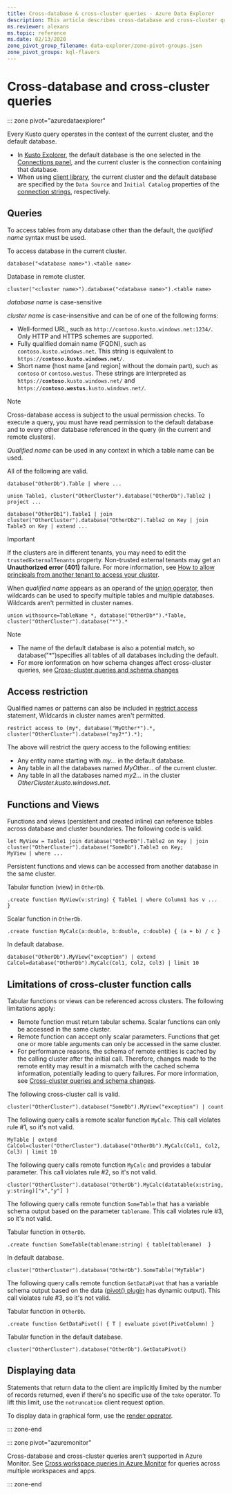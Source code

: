 ```yaml
---
title: Cross-database & cross-cluster queries - Azure Data Explorer
description: This article describes cross-database and cross-cluster queries in Azure Data Explorer.
ms.reviewer: alexans
ms.topic: reference
ms.date: 02/13/2020
zone_pivot_group_filename: data-explorer/zone-pivot-groups.json
zone_pivot_groups: kql-flavors
---
```

# Cross-database and cross-cluster queries

::: zone pivot="azuredataexplorer"

Every Kusto query operates in the context of the current cluster, and the default database.
* In [Kusto Explorer](../tools/kusto-explorer.md), the default database is the one selected in the [Connections panel](../tools/kusto-explorer.md#connections-panel), and the current cluster is the connection containing that database.
* When using [client library](../api/netfx/about-kusto-data.md), the current cluster and the default database are specified by the `Data Source` and `Initial Catalog` properties of the [connection strings](../api/connection-strings/kusto.md), respectively.

## Queries
To access tables from any database other than the default, the *qualified name* syntax must be used.

To access database in the current cluster.

```kusto
database("<database name>").<table name>
```

Database in remote cluster.
```kusto
cluster("<cluster name>").database("<database name>").<table name>
```

*database name* is case-sensitive

*cluster name* is case-insensitive and can be of one of the following forms:
   * Well-formed URL, such as `http://contoso.kusto.windows.net:1234/`. Only HTTP and HTTPS schemes are supported.
   * Fully qualified domain name (FQDN), such as `contoso.kusto.windows.net`. This string is equivalent to `https://`**`contoso.kusto.windows.net`**`/`.
   * Short name (host name [and region] without the domain part), such as `contoso` or `contoso.westus`. These strings are interpreted as `https://`**`contoso`**`.kusto.windows.net/` and `https://`**`contoso.westus`**`.kusto.windows.net/`.

> [!NOTE]
> Cross-database access is subject to the usual permission checks.
> To execute a query, you must have read permission to the default database and
> to every other database referenced in the query (in the current and remote clusters).

*Qualified name* can be used in any context in which a table name can be used.

All of the following are valid.

```kusto
database("OtherDb").Table | where ...

union Table1, cluster("OtherCluster").database("OtherDb").Table2 | project ...

database("OtherDb1").Table1 | join cluster("OtherCluster").database("OtherDb2").Table2 on Key | join Table3 on Key | extend ...
```

> [!IMPORTANT]
> If the clusters are in different tenants, you may need to edit the `trustedExternalTenants` property. Non-trusted external tenants may get an **Unauthorized error (401)** failure. For more information, see [How to allow principals from another tenant to access your cluster](../../cross-tenant-query-and-commands.md).

When *qualified name* appears as an operand of the [union operator](./unionoperator.md), then wildcards can be used to specify multiple tables and multiple databases. Wildcards aren't permitted in cluster names.

```kusto
union withsource=TableName *, database("OtherDb*").*Table, cluster("OtherCluster").database("*").*
```

> [!NOTE]
> * The name of the default database is also a potential match, so database("&#42;")specifies all tables of all databases including the default.
> * For more ionformation on how schema changes affect cross-cluster queries, see [Cross-cluster queries and schema changes](../concepts/cross-cluster-and-schema-changes.md)

## Access restriction

Qualified names or patterns can also be included in [restrict access](./restrictstatement.md) statement,
Wildcards in cluster names aren't permitted.

```kusto
restrict access to (my*, database("MyOther*").*, cluster("OtherCluster").database("my2*").*);
```

The above will restrict the query access to the following entities:

* Any entity name starting with *my...* in the default database. 
* Any table in all the databases named *MyOther...* of the current cluster.
* Any table in all the databases named *my2...* in the cluster *OtherCluster.kusto.windows.net*.

## Functions and Views

Functions and views (persistent and created inline) can reference tables across database and cluster boundaries. The following code is valid.

```kusto
let MyView = Table1 join database("OtherDb").Table2 on Key | join cluster("OtherCluster").database("SomeDb").Table3 on Key;
MyView | where ...
```

Persistent functions and views can be accessed from another database in the same cluster.

Tabular function (view) in `OtherDb`.

```kusto
.create function MyView(v:string) { Table1 | where Column1 has v ...  }  
```

Scalar function in `OtherDb`.

```kusto
.create function MyCalc(a:double, b:double, c:double) { (a + b) / c }  
```

In default database.

```kusto
database("OtherDb").MyView("exception") | extend CalCol=database("OtherDb").MyCalc(Col1, Col2, Col3) | limit 10
```

## Limitations of cross-cluster function calls

Tabular functions or views can be referenced across clusters. The following limitations apply:

* Remote function must return tabular schema. Scalar functions can only be accessed in the same cluster.
* Remote function can accept only scalar parameters. Functions that get one or more table arguments can only be accessed in the same cluster.
* For performance reasons, the schema of remote entities is cached by the calling cluster after the initial call. Therefore, changes made to the remote entity may result in a mismatch with the cached schema information, potentially leading to query failures. For more information, see [Cross-cluster queries and schema changes](../concepts/cross-cluster-and-schema-changes.md).

The following cross-cluster call is valid.

```kusto
cluster("OtherCluster").database("SomeDb").MyView("exception") | count
```

The following query calls a remote scalar function `MyCalc`.
This call violates rule #1, so it's not valid.

```kusto
MyTable | extend CalCol=cluster("OtherCluster").database("OtherDb").MyCalc(Col1, Col2, Col3) | limit 10
```

The following query calls remote function `MyCalc` and provides a tabular parameter.
This call violates rule #2, so it's not valid.

```kusto
cluster("OtherCluster").database("OtherDb").MyCalc(datatable(x:string, y:string)["x","y"] )
```

The following query calls remote function `SomeTable` that has a variable schema output based on the parameter `tablename`.
This call violates rule #3, so it's not valid.

Tabular function in `OtherDb`.

```kusto
.create function SomeTable(tablename:string) { table(tablename)  }  
```

In default database.

```kusto
cluster("OtherCluster").database("OtherDb").SomeTable("MyTable")
```

The following query calls remote function `GetDataPivot` that has a variable schema output based on the data ([pivot() plugin](pivotplugin.md) has dynamic output).
This call violates rule #3, so it's not valid.

Tabular function in `OtherDb`.

```kusto
.create function GetDataPivot() { T | evaluate pivot(PivotColumn) }  
```

Tabular function in the default database.

```kusto
cluster("OtherCluster").database("OtherDb").GetDataPivot()
```

## Displaying data

Statements that return data to the client are implicitly limited by the number of records returned, even if there's no specific use of the `take` operator. To lift this limit, use the `notruncation` client request option.

To display data in graphical form, use the [render operator](renderoperator.md).

::: zone-end

::: zone pivot="azuremonitor"

Cross-database and cross-cluster queries aren't supported in Azure Monitor. See [Cross workspace queries in Azure Monitor](/azure/azure-monitor/log-query/cross-workspace-query) for queries across multiple workspaces and apps.

::: zone-end
